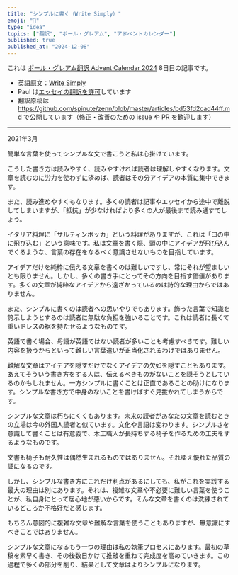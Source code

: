 ```yaml
---
title: "シンプルに書く（Write Simply）"
emoji: "📖"
type: "idea"
topics: ["翻訳", "ポール・グレアム", "アドベントカレンダー"]
published: true
published_at: "2024-12-08"
---
```


これは [ポール・グレアム翻訳 Advent Calendar 2024](https://adventar.org/calendars/10831) 8日目の記事です。

- 英語原文：[Write Simply](https://paulgraham.com/simply.html)
- Paul は[エッセイの翻訳を許可](https://paulgraham.com/gfaq.html)しています
- 翻訳原稿は https://github.com/spinute/zenn/blob/master/articles/bd53fd2cad44ff.md で公開しています（修正・改善のための issue や PR を歓迎します）

---

2021年3月

簡単な言葉を使ってシンプルな文で書こうと私は心掛けています。

こうした書き方は読みやすく、読みやすければ読者は理解しやすくなります。文章を読むのに労力を使わずに済めば、読者はその分アイデアの本質に集中できます。

また、読み進めやすくもなります。多くの読者は記事やエッセイから途中で離脱してしまいますが、「抵抗」が少なければより多くの人が最後まで読み通すでしょう。

イタリア料理に「サルティンボッカ」という料理がありますが、これは「口の中に飛び込む」という意味です。私は文章を書く際、頭の中にアイデアが飛び込んでくるような、言葉の存在をなるべく意識させないものを目指しています。

アイデアだけを純粋に伝える文章を書くのは難しいですし、常にそれが望ましいとも限りません。しかし、多くの書き手にとってその方向を目指す価値があります。多くの文章が純粋なアイデアから遠ざかっているのは詩的な理由からではありません。

また、シンプルに書くのは読者への思いやりでもあります。飾った言葉で知識を誇示しようとするのは読者に無駄な負担を強いることです。これは読者に長くて重いドレスの裾を持たせるようなものです。

英語で書く場合、母語が英語ではない読者が多いことも考慮すべきです。難しい内容を扱うからといって難しい言葉遣いが正当化されるわけではありません。

難解な文章はアイデアを隠すだけでなくアイデアの欠如を隠すこともあります。あえてそういう書き方をする人は、伝えるべきものがないことを隠そうとしているのかもしれません。一方シンプルに書くことは正直であることの助けになります。シンプルな書き方で中身のないことを書けばすぐ見抜かれてしまうからです。

シンプルな文章は朽ちにくくもあります。未来の読者があなたの文章を読むときの立場は今の外国人読者と似ています。文化や言語は変わります。シンプルさを意識して書くことは有意義で、木工職人が長持ちする椅子を作るための工夫をするようなものです。

文書も椅子も耐久性は偶然生まれるものではありません。それゆえ優れた品質の証になるのです。

しかし、シンプルな書き方にこれだけ利点があるにしても、私がこれを実践する最大の理由は別にあります。それは、複雑な文章や不必要に難しい言葉を使うことが、私自身にとって居心地が悪いからです。そんな文章を書くのは洗練されているどころか不格好だと感じます。

もちろん意図的に複雑な文章や難解な言葉を使うこともありますが、無意識にすべきことではありません。

シンプルな文章になるもう一つの理由は私の執筆プロセスにあります。最初の草稿を素早く書き、その後数日かけて推敲を重ねて完成度を高めていきます。この過程で多くの部分を削り、結果として文章はよりシンプルになります。